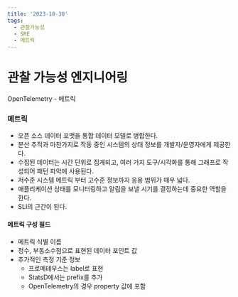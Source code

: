```yaml
---
title: '2023-10-30'
tags:
  - 관찰가능성
  - SRE
  - 메트릭
---
```

# 관찰 가능성 엔지니어링
OpenTelemetry  - 메트릭

### 메트릭
- 오픈 소스 데이터 포맷을 통합 데이터 모델로 병합한다.
- 분산 추적과 마찬가지로 작동 중인 시스템의 상태 정보를 개발자/운영자에게 제공한다.
- 수집된 데이터는 시간 단위로 집계되고, 여러 가지 도구/시각화를 통해 그래프로 작성되어 패턴 파악에 사용된다.
- 저수준 시스템 메트릭 부터 고수준 정보까지 응용 범위가 매우 넓다.
- 애플리케이션 상태를 모니터링하고 알림을 보낼 시기를 결정하는데 중요한 역할을 한다.
- SLI의 근간이 된다.

#### 메트릭 구성 필드
- 메트릭 식별 이름
- 정수, 부동소수점으로 표현된 데이터 포인트 값
- 추가적인 측정 기준 정보
	- 프로메테우스는 label로 표현
	- StatsD에서는 prefix를 추가
	- OpenTelemetry의 경우 property 값에 포함
